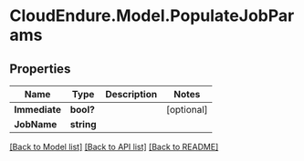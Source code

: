 # CloudEndure.Model.PopulateJobParams
## Properties

Name | Type | Description | Notes
------------ | ------------- | ------------- | -------------
**Immediate** | **bool?** |  | [optional] 
**JobName** | **string** |  | 

[[Back to Model list]](../README.md#documentation-for-models) [[Back to API list]](../README.md#documentation-for-api-endpoints) [[Back to README]](../README.md)

